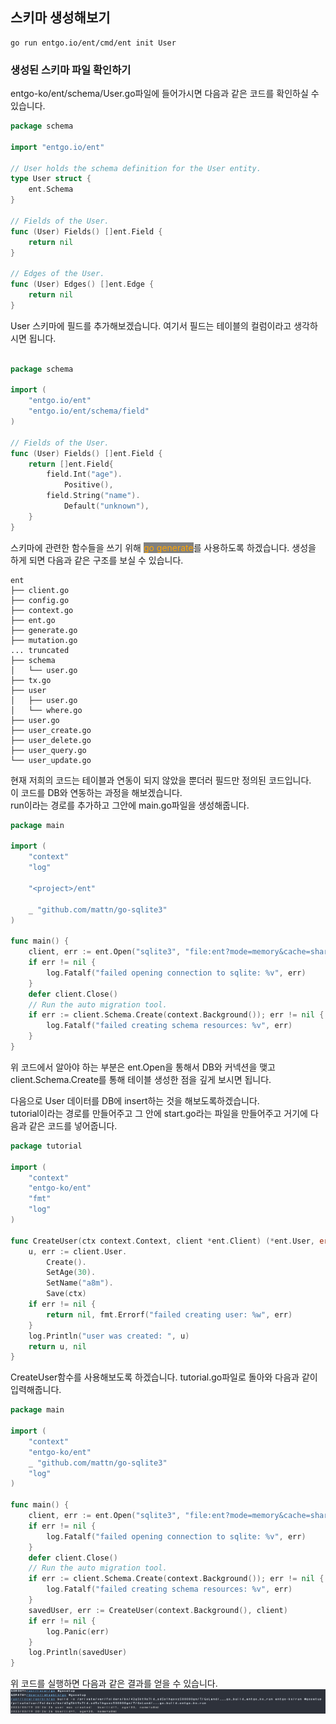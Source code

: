 ## 스키마 생성해보기
```shell
go run entgo.io/ent/cmd/ent init User
```
### 생성된 스키마 파일 확인하기
entgo-ko/ent/schema/User.go파일에 들어가시면 다음과 같은 코드를 확인하실 수 있습니다.
```go
package schema

import "entgo.io/ent"

// User holds the schema definition for the User entity.
type User struct {
	ent.Schema
}

// Fields of the User.
func (User) Fields() []ent.Field {
	return nil
}

// Edges of the User.
func (User) Edges() []ent.Edge {
	return nil
}
```
User 스키마에 필드를 추가해보겠습니다. 여기서 필드는 테이블의 컬럼이라고 생각하시면 됩니다.
```go

package schema

import (
    "entgo.io/ent"
    "entgo.io/ent/schema/field"
)

// Fields of the User.
func (User) Fields() []ent.Field {
    return []ent.Field{
        field.Int("age").
            Positive(),
        field.String("name").
            Default("unknown"),
    }
}
```
스키마에 관련한 함수들을 쓰기 위해 <span style="background-color:gray;color:orange;">go generate</span>를 사용하도록 하겠습니다.
생성을 하게 되면 다음과 같은 구조를 보실 수 있습니다.
```
ent
├── client.go
├── config.go
├── context.go
├── ent.go
├── generate.go
├── mutation.go
... truncated
├── schema
│   └── user.go
├── tx.go
├── user
│   ├── user.go
│   └── where.go
├── user.go
├── user_create.go
├── user_delete.go
├── user_query.go
└── user_update.go
```
현재 저희의 코드는 테이블과 연동이 되지 않았을 뿐더러 필드만 정의된 코드입니다.<br/>
이 코드를 DB와 연동하는 과정을 해보겠습니다. <br/>
run이라는 경로를 추가하고 그안에 main.go파일을 생성해줍니다.
```go
package main

import (
    "context"
    "log"

    "<project>/ent"

    _ "github.com/mattn/go-sqlite3"
)

func main() {
    client, err := ent.Open("sqlite3", "file:ent?mode=memory&cache=shared&_fk=1")
    if err != nil {
        log.Fatalf("failed opening connection to sqlite: %v", err)
    }
    defer client.Close()
    // Run the auto migration tool.
    if err := client.Schema.Create(context.Background()); err != nil {
        log.Fatalf("failed creating schema resources: %v", err)
    }
}
```
위 코드에서 알아야 하는 부분은 ent.Open을 통해서 DB와 커넥션을 맺고 client.Schema.Create를 통해 테이블 생성한 점을 깊게 보시면 됩니다.<br/>

다음으로 User 데이터를 DB에 insert하는 것을 해보도록하겠습니다.<br/>
tutorial이라는 경로를 만들어주고 그 안에 start.go라는 파일을 만들어주고 거기에 다음과 같은 코드를 넣어줍니다.
```go
package tutorial

import (
	"context"
	"entgo-ko/ent"
	"fmt"
	"log"
)

func CreateUser(ctx context.Context, client *ent.Client) (*ent.User, error) {
	u, err := client.User.
		Create().
		SetAge(30).
		SetName("a8m").
		Save(ctx)
	if err != nil {
		return nil, fmt.Errorf("failed creating user: %w", err)
	}
	log.Println("user was created: ", u)
	return u, nil
}
```
CreateUser함수를 사용해보도록 하겠습니다. tutorial.go파일로 돌아와 다음과 같이 입력해줍니다.
```go
package main

import (
	"context"
	"entgo-ko/ent"
	_ "github.com/mattn/go-sqlite3"
	"log"
)

func main() {
	client, err := ent.Open("sqlite3", "file:ent?mode=memory&cache=shared&_fk=1")
	if err != nil {
		log.Fatalf("failed opening connection to sqlite: %v", err)
	}
	defer client.Close()
	// Run the auto migration tool.
	if err := client.Schema.Create(context.Background()); err != nil {
		log.Fatalf("failed creating schema resources: %v", err)
	}
	savedUser, err := CreateUser(context.Background(), client)
	if err != nil {
		log.Panic(err)
	}
	log.Println(savedUser)
}
```
위 코드를 실행하면 다음과 같은 결과를 얻을 수 있습니다.<br/>
![](../img/스크린샷%202022-03-19%20오후%208.28.53.png)
